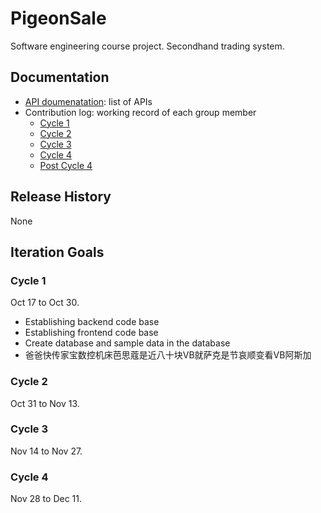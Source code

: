 # PigeonSale
Software engineering course project. Secondhand trading system.

## Documentation
* [API doumenatation](./documentation/API_documentation.md): list of APIs
* Contribution log: working record of each group member
  * [Cycle 1](./documentation/contribution_log/cycle_1.md)
  * [Cycle 2](./documentation/contribution_log/cycle_2.md)
  * [Cycle 3](./documentation/contribution_log/cycle_3.md)
  * [Cycle 4](./documentation/contribution_log/cycle_4.md)
  * [Post Cycle 4](./documentation/contribution_log/cycle_5.md)

## Release History
None

## Iteration Goals

### Cycle 1
Oct 17 to Oct 30.
* Establishing backend code base
* Establishing frontend code base
* Create database and sample data in the database
* 爸爸快传家宝数控机床芭思蔻是近八十块VB就萨克是节哀顺变看VB阿斯加

### Cycle 2
Oct 31 to Nov 13.

### Cycle 3
Nov 14 to Nov 27.

### Cycle 4
Nov 28 to Dec 11.


